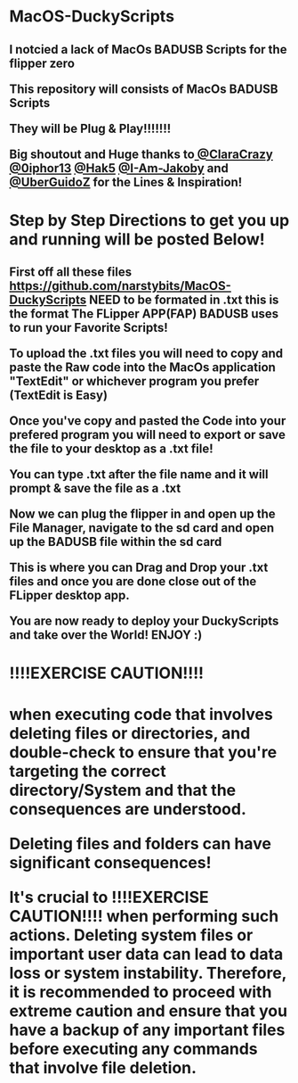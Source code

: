 # MacOS-DuckyScripts
<h2 PLUG &amp; PLAY FLIPPER ZERO SCRIPTS For MacOS 

I notcied a lack of MacOs BADUSB Scripts for the flipper zero 

This repository will consists of MacOs BADUSB Scripts 

They will be Plug & Play!!!!!!! 

Big shoutout and Huge thanks to[ @ClaraCrazy](https://github.com/ClaraCrazy) [@0iphor13](https://github.com/0iphor13) [@Hak5](https://github.com/hak5) [@I-Am-Jakoby](https://github.com/I-Am-Jakoby) and [@UberGuidoZ](https://github.com/UberGuidoZ) for the Lines & Inspiration!

 

 # Step by Step Directions to get you up and running will be posted Below! 
<h h1>


<h2 If you're a visual learner like me, check out this detailed tutorial 			
https://github.com/wrenchathome/flipperfiles/blob/main/_Guides/How2Flipper.pdf 
Thanks to [@wrenchathome](https://github.com/wrenchathome) 
 
 First off all these files https://github.com/narstybits/MacOS-DuckyScripts NEED to be formated in .txt this is the format The FLipper APP(FAP) BADUSB uses to run your Favorite Scripts!

To upload the .txt files you will need to copy and paste the Raw code into the MacOs application "TextEdit" or whichever program you prefer (TextEdit is Easy)

Once you've copy and pasted the Code into your prefered program you will need to export or save the file to your desktop as a .txt file!

You can type .txt after the file name and it will prompt & save the file as a .txt

Now we can plug the flipper in and open up the File Manager, navigate to the sd card and open up the BADUSB file within the sd card

This is where you can Drag and Drop your .txt files and once you are done close out of the FLipper desktop app.

You are now ready to deploy your DuckyScripts and take over the World! ENJOY :)





# !!!!EXERCISE CAUTION!!!! 
<h1 h1>
when executing code that involves deleting files or directories, and double-check to ensure that you're targeting the correct directory/System and that the consequences are understood.


Deleting files and folders can have significant consequences! 

It's crucial to !!!!EXERCISE CAUTION!!!!  when performing such actions. Deleting system files or important user data can lead to data loss or system instability. Therefore, it is recommended to proceed with extreme caution and ensure that you have a backup of any important files before executing any commands that involve file deletion. 
